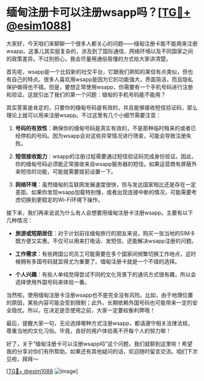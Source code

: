 # 缅甸注册卡可以注册wsapp吗？[[TG💪+ @esim1088](https://t.me/s/esim1088)]

大家好，今天咱们来聊聊一个很多人都关心的问题——缅甸注册卡能不能用来注册wsapp。这事儿其实挺复杂的，涉及到了国际通信、网络环境以及不同国家之间的政策差异。不过别担心，我会尽量用通俗易懂的方式给大家讲清楚。

首先呢，wsapp是一个比较新的社交平台，它跟我们熟知的某信有点类似，但也有自己的特点。很多人喜欢用wsapp是因为它的功能强大，界面简洁，而且隐私保护做得也不错。但是，要想正常使用wsapp，你需要有一个手机号码进行注册和验证。这就引出了我们的第一个问题：缅甸的手机号码能不能用？

其实答案是肯定的，只要你的缅甸号码是有效的，并且能够接收短信验证码，那么理论上就可以用来注册wsapp。不过这里有几个小细节需要注意：

1. **号码的有效性**：确保你的缅甸号码是真实有效的，不是那种临时租来的或者已经停机的号码。因为wsapp会对这些异常情况进行筛查，可能会导致注册失败。
   
2. **短信接收能力**：wsapp的注册过程需要通过短信验证码完成身份验证。因此，你的缅甸号码必须能正常接收来自wsapp服务器的短信。如果运营商有屏蔽外来短信的功能，可能就需要提前设置一下。

3. **网络环境**：虽然缅甸的互联网发展速度很快，但与发达国家相比还是存在一定差距。如果你发现wsapp加载特别慢，或者出现连接中断的情况，可能需要考虑切换到更稳定的Wi-Fi环境下操作。

接下来，我们再来说说为什么有人会想要用缅甸注册卡注册wsapp。主要有以下几种情况：

- **旅游或短期居住**：对于计划前往缅甸旅行的朋友来说，购买一张当地的SIM卡既方便又实惠。不仅可以用来打电话、发短信，还能解决wsapp注册的问题。
  
- **工作需求**：有些跨国公司员工可能需要在多个国家间频繁切换工作地点，这时候拥有多国号码就显得尤为重要了。缅甸注册卡就是一个不错的选择。

- **个人兴趣**：有些人单纯觉得尝试不同的文化背景下的通讯方式很有趣，所以会选择使用外国号码来体验一番。

当然啦，使用缅甸注册卡注册wsapp也不是完全没有风险。比如，由于地理位置的原因，某些内容可能会受到限制；此外，长期依赖外国号码也可能带来一定的安全隐忧。所以，在决定是否使用之前，大家一定要权衡利弊哦！

最后，提醒大家一句，无论选择哪种方式注册wsapp，都请遵守相关法律法规，尊重当地的文化习俗。毕竟，良好的用户体验离不开每个人的努力嘛！

好了，关于“缅甸注册卡可以注册wsapp吗”这个问题，我们就聊到这里啦！希望我的分享对你们有所帮助。如果还有其他疑问的话，欢迎随时留言交流。咱们下次见啦，拜拜～

[[TG💪+ @esim1088](https://t.me/s/esim1088) ![Image](https://i.postimg.cc/4NQfJmqS/Snipaste-2025-05-13-00-14-12.png)]